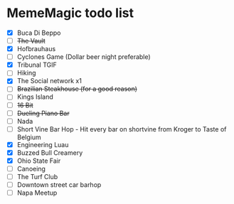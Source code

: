 # MemeMagic todo list

 - [x] Buca Di Beppo
 - [ ] <s>The Vault </s>
 - [x] Hofbrauhaus
 - [ ] Cyclones Game (Dollar beer night preferable)
 - [x] Tribunal TGIF
 - [ ] Hiking
 - [x] The Social network x1
 - [ ] <s>Brazilian Steakhouse (for a good reason)</s>
 - [ ] Kings Island
 - [ ] <s>16 Bit</s>
 - [ ] <s>Dueling Piano Bar </s>
 - [ ] Nada
 - [ ] Short Vine Bar Hop - Hit every bar on shortvine from Kroger to Taste of Belgium
 - [x] Engineering Luau
 - [x] Buzzed Bull Creamery
 - [x] Ohio State Fair
 - [ ] Canoeing
 - [ ] The Turf Club
 - [ ] Downtown street car barhop
 - [ ] Napa Meetup
